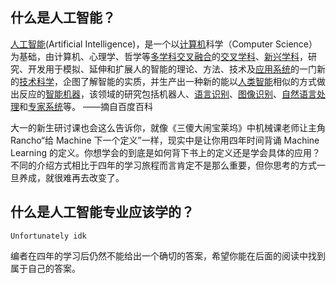 ## 什么是人工智能？

[人工智能](https://baike.baidu.com/item/%E4%BA%BA%E5%B7%A5%E6%99%BA%E8%83%BD/9180?fromModule=lemma\_inlink)(Artificial Intelligence)，是一个以[计算机](https://baike.baidu.com/item/%E8%AE%A1%E7%AE%97%E6%9C%BA/140338?fromModule=lemma\_inlink)科学（Computer Science）为基础，由计算机、心理学、哲学等[多学科交叉融合](https://baike.baidu.com/item/%E5%A4%9A%E5%AD%A6%E7%A7%91%E4%BA%A4%E5%8F%89%E8%9E%8D%E5%90%88/23734195?fromModule=lemma\_inlink)的[交叉学科](https://baike.baidu.com/item/%E4%BA%A4%E5%8F%89%E5%AD%A6%E7%A7%91/1213601?fromModule=lemma\_inlink)、[新兴学科](https://baike.baidu.com/item/%E6%96%B0%E5%85%B4%E5%AD%A6%E7%A7%91/23461482?fromModule=lemma\_inlink)，研究、开发用于模拟、延伸和扩展人的智能的理论、方法、技术及[应用系统](https://baike.baidu.com/item/%E5%BA%94%E7%94%A8%E7%B3%BB%E7%BB%9F/56497111?fromModule=lemma\_inlink)的一门新的[技术科学](https://baike.baidu.com/item/%E6%8A%80%E6%9C%AF%E7%A7%91%E5%AD%A6/9996140?fromModule=lemma\_inlink)，企图了解智能的实质，并生产出一种新的能以[人类智能](https://baike.baidu.com/item/%E4%BA%BA%E7%B1%BB%E6%99%BA%E8%83%BD/2287229?fromModule=lemma\_inlink)相似的方式做出反应的[智能机器](https://baike.baidu.com/item/%E6%99%BA%E8%83%BD%E6%9C%BA%E5%99%A8/392924?fromModule=lemma\_inlink)，该领域的研究包括机器人、[语言识别](https://baike.baidu.com/item/%E8%AF%AD%E8%A8%80%E8%AF%86%E5%88%AB/1212421?fromModule=lemma\_inlink)、[图像识别](https://baike.baidu.com/item/%E5%9B%BE%E5%83%8F%E8%AF%86%E5%88%AB/6263637?fromModule=lemma\_inlink)、[自然语言处理](https://baike.baidu.com/item/%E8%87%AA%E7%84%B6%E8%AF%AD%E8%A8%80%E5%A4%84%E7%90%86/365730?fromModule=lemma\_inlink)和[专家系统](https://baike.baidu.com/item/%E4%B8%93%E5%AE%B6%E7%B3%BB%E7%BB%9F/267819?fromModule=lemma\_inlink)等。                                                                                                                                ——摘自百度百科

大一的新生研讨课也会这么告诉你，就像《三傻大闹宝莱坞》中机械课老师让主角 Rancho“给 Machine 下一个定义”一样，现实中是让你用四年时间背诵 Machine Learning 的定义。你想学会的到底是如何背下书上的定义还是学会具体的应用？不同的介绍方式相比于四年的学习旅程而言肯定不是那么重要，但你思考的方式一旦养成，就很难再去改变了。

## 什么是人工智能专业应该学的？

    Unfortunately idk

编者在四年的学习后仍然不能给出一个确切的答案，希望你能在后面的阅读中找到属于自己的答案。


